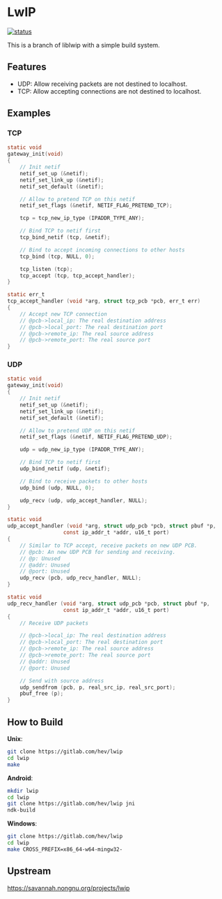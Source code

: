 # LwIP

[![status][PIPELINE_STATUS]][PROJECT_URL]

This is a branch of liblwip with a simple build system.

## Features

* UDP: Allow receiving packets are not destined to localhost.
* TCP: Allow accepting connections are not destined to localhost.

## Examples

### TCP

```c
static void
gateway_init(void)
{
    // Init netif
    netif_set_up (&netif);
    netif_set_link_up (&netif);
    netif_set_default (&netif);

    // Allow to pretend TCP on this netif
    netif_set_flags (&netif, NETIF_FLAG_PRETEND_TCP);

    tcp = tcp_new_ip_type (IPADDR_TYPE_ANY);

    // Bind TCP to netif first
    tcp_bind_netif (tcp, &netif);

    // Bind to accept incoming connections to other hosts
    tcp_bind (tcp, NULL, 0);

    tcp_listen (tcp);
    tcp_accept (tcp, tcp_accept_handler);
}

static err_t
tcp_accept_handler (void *arg, struct tcp_pcb *pcb, err_t err)
{
    // Accept new TCP connection
    // @pcb->local_ip: The real destination address
    // @pcb->local_port: The real destination port
    // @pcb->remote_ip: The real source address
    // @pcb->remote_port: The real source port
}
```

### UDP

```c
static void
gateway_init(void)
{
    // Init netif
    netif_set_up (&netif);
    netif_set_link_up (&netif);
    netif_set_default (&netif);

    // Allow to pretend UDP on this netif
    netif_set_flags (&netif, NETIF_FLAG_PRETEND_UDP);

    udp = udp_new_ip_type (IPADDR_TYPE_ANY);

    // Bind TCP to netif first
    udp_bind_netif (udp, &netif);

    // Bind to receive packets to other hosts
    udp_bind (udp, NULL, 0);

    udp_recv (udp, udp_accept_handler, NULL);
}

static void
udp_accept_handler (void *arg, struct udp_pcb *pcb, struct pbuf *p,
                  const ip_addr_t *addr, u16_t port)
{
    // Similar to TCP accept, receive packets on new UDP PCB.
    // @pcb: An new UDP PCB for sending and receiving.
    // @p: Unused
    // @addr: Unused
    // @port: Unused
    udp_recv (pcb, udp_recv_handler, NULL);
}

static void
udp_recv_handler (void *arg, struct udp_pcb *pcb, struct pbuf *p,
                  const ip_addr_t *addr, u16_t port)
{
    // Receive UDP packets

    // @pcb->local_ip: The real destination address
    // @pcb->local_port: The real destination port
    // @pcb->remote_ip: The real source address
    // @pcb->remote_port: The real source port
    // @addr: Unused
    // @port: Unused

    // Send with source address
    udp_sendfrom (pcb, p, real_src_ip, real_src_port);
    pbuf_free (p);
}
```

## How to Build

**Unix**:
```bash
git clone https://gitlab.com/hev/lwip
cd lwip
make
```

**Android**:
```bash
mkdir lwip
cd lwip
git clone https://gitlab.com/hev/lwip jni
ndk-build
```

**Windows**:
```bash
git clone https://gitlab.com/hev/lwip
cd lwip
make CROSS_PREFIX=x86_64-w64-mingw32-
```

## Upstream
https://savannah.nongnu.org/projects/lwip

[PROJECT_URL]: https://gitlab.com/hev/lwip/commits/master
[PIPELINE_STATUS]: https://gitlab.com/hev/lwip/badges/master/pipeline.svg
